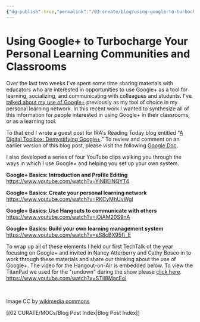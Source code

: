 ```yaml
---
{"dg-publish":true,"permalink":"/03-create/blog/using-google-to-turbocharge-your-personal-learning-communities-and-classrooms/","title":"Using Google+ to Turbocharge Your Personal Learning Communities and Classrooms","tags":["google","google-apps","pln","techtalk"]}
---
```


# Using Google+ to Turbocharge Your Personal Learning Communities and Classrooms

Over the last two weeks I've spent some time sharing materials with educators who are interested in opportunities to use Google+ as a tool for learning, socializing, and communicating with colleagues and students. I've [talked about my use of Google+](http://wiobyrne.com/develop-your-own-personal-learning-network-using-twitter-and-google/) previously as my tool of choice in my personal learning network. In this recent work I wanted to synthesize all of this information for people interested in using Google+ in their classrooms, or as a learning tool.

To that end I wrote a guest post for IRA's Reading Today blog entitled "[A Digital Toolbox: Demystifying Google+](http://www.reading.org/general/Publications/blog/engage/engage-single-post/engage/2013-10-17/a-digital-toolbox-demystifying-google-#.UmVVPGRaIgA)." To review and comment on an earlier version of this blog post, please visit the following [Google Doc](https://docs.google.com/document/d/1BtTRIGQqZpJbsfXcXsLUdgBeVpDT6uOS3g6YoUo3VxM/edit?usp=sharing).

I also developed a series of four YouTube clips walking you through the ways in which I use Google+ and helping you set up your own system.

**Google+ Basics: Introduction and Profile Editing** https://www.youtube.com/watch?v=YiNBElNQYT4

**Google+ Basics: Create your personal learning network** https://www.youtube.com/watch?v=RKCyMhUvWgI

**Google+ Basics: Use Hangouts to communicate with others** https://www.youtube.com/watch?v=jOiAM20S9nA

**Google+ Basics: Build your own learning management system** https://www.youtube.com/watch?v=eS8cBX95f\_E

To wrap up all of these elements I held our first TechTalk of the year focusing on Google+ and invited in Nancy Atterberry and Cathy Bosco in to work through these materials and share our thinking about the use of Google+. The video for the Hangout-on-Air is embedded below. To view the TitanPad we used for the "rundown" during the show please [click here](http://wiobyrne.titanpad.com/2?). https://www.youtube.com/watch?v=STiI8MacEoI

 

Image CC by [wikimedia commons](http://commons.wikimedia.org/wiki/File:Google%2B_Sticker_Icon.png)

[[02 CURATE/MOCs/Blog Post Index\|Blog Post Index]]